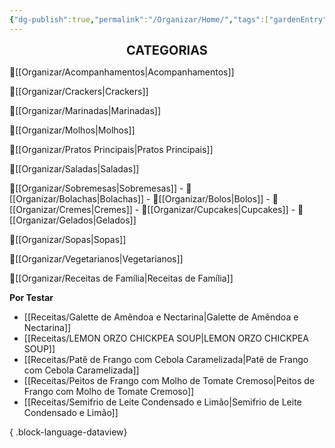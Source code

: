```yaml
---
{"dg-publish":true,"permalink":"/Organizar/Home/","tags":["gardenEntry"]}
---
```


<div style="text-align: center;"> <span style="font-size: 20px;"><b>CATEGORIAS</b></span> </div>

🍚[[Organizar/Acompanhamentos\|Acompanhamentos]]

🥟[[Organizar/Crackers\|Crackers]]

🥣[[Organizar/Marinadas\|Marinadas]]

🧉[[Organizar/Molhos\|Molhos]]

🍗[[Organizar/Pratos Principais\|Pratos Principais]]

🥗[[Organizar/Saladas\|Saladas]]

🍭[[Organizar/Sobremesas\|Sobremesas]]
		- 🍪[[Organizar/Bolachas\|Bolachas]]
		- 🍰[[Organizar/Bolos\|Bolos]]
		- 🍯[[Organizar/Cremes\|Cremes]]
		- 🧁[[Organizar/Cupcakes\|Cupcakes]]
		- 🍧[[Organizar/Gelados\|Gelados]]
		
🍲[[Organizar/Sopas\|Sopas]]

🌿[[Organizar/Vegetarianos\|Vegetarianos]]

🏡[[Organizar/Receitas de Família\|Receitas de Família]]

**Por Testar**
- [[Receitas/Galette de Amêndoa e Nectarina\|Galette de Amêndoa e Nectarina]]
- [[Receitas/LEMON ORZO CHICKPEA SOUP\|LEMON ORZO CHICKPEA SOUP]]
- [[Receitas/Patê de Frango com Cebola Caramelizada\|Patê de Frango com Cebola Caramelizada]]
- [[Receitas/Peitos de Frango com Molho de Tomate Cremoso\|Peitos de Frango com Molho de Tomate Cremoso]]
- [[Receitas/Semifrio de Leite Condensado e Limão\|Semifrio de Leite Condensado e Limão]]

{ .block-language-dataview}
